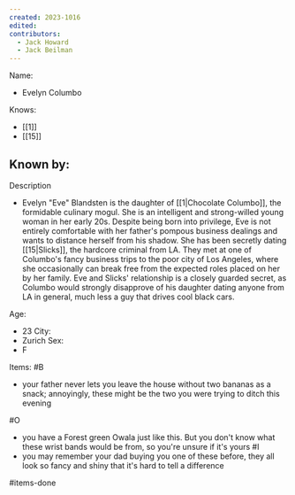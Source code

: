```yaml
---
created: 2023-1016
edited:
contributors:
  - Jack Howard
  - Jack Beilman
---
```


Name:
- Evelyn Columbo

Knows:
- [[1]]
- [[15]]

Known by:
- 

Description
- Evelyn "Eve" Blandsten is the daughter of [[1|Chocolate Columbo]], the formidable culinary mogul. She is an intelligent and strong-willed young woman in her early 20s. Despite being born into privilege, Eve is not entirely comfortable with her father's pompous business dealings and wants to distance herself from his shadow. She has been secretly dating [[15|Slicks]], the hardcore criminal from LA. They met at one of Columbo's fancy business trips to the poor city of Los Angeles, where she occasionally can break free from the expected roles placed on her by her family. Eve and Slicks' relationship is a closely guarded secret, as Columbo would strongly disapprove of his daughter dating anyone from LA in general, much less a guy that drives cool black cars.

Age:
- 23
City:
- Zurich
Sex:
- F

Items:
#B
- your father never lets you leave the house without two bananas as a snack; annoyingly, these might be the two you were trying to ditch this evening
  
#O
- you have a Forest green Owala just like this. But you don't know what these wrist bands would be from, so you're unsure if it's yours
#I
- you may remember your dad buying you one of these before, they all look so fancy and shiny that it's hard to tell a difference

#items-done